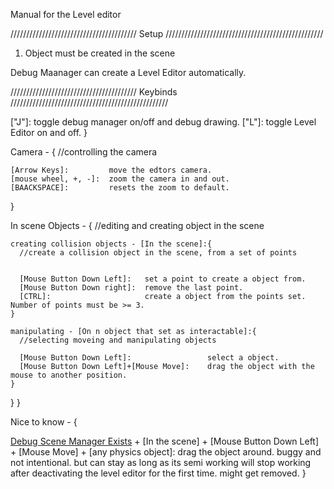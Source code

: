 

Manual for the Level editor

//////////////////////////////////////// Setup //////////////////////////////////////////////////

1. Object must be created in the scene


Debug Maanager can create a Level Editor automatically.

//////////////////////////////////////// Keybinds //////////////////////////////////////////////////


[Debug Scene Manager Exists]:{
  ["J"]: toggle debug manager on/off and debug drawing.
  ["L"]: toggle Level Editor on and off.
}

[Level Editor Active]:{
  
  Camera - {
    //controlling the camera

    [Arrow Keys]:         move the edtors camera.
    [mouse wheel, +, -]:  zoom the camera in and out.
    [BAACKSPACE]:         resets the zoom to default.
  }

  In scene Objects - {
    //editing and creating object in the scene

    creating collision objects - [In the scene]:{
      //create a collision object in the scene, from a set of points


      [Mouse Button Down Left]:   set a point to create a object from.
      [Mouse Button Down right]:  remove the last point.
      [CTRL]:                     create a object from the points set. Number of points must be >= 3.
    }

    manipulating - [On n object that set as interactable]:{
      //selecting moveing and manipulating objects

      [Mouse Button Down Left]:                 select a object.
      [Mouse Button Down Left]+[Mouse Move]:    drag the object with the mouse to another position.
    }
  }
}



Nice to know - {

  [Debug Scene Manager Exists] + [In the scene] + [Mouse Button Down Left] + [Mouse Move] + [any physics object]:
    drag the object around.
    buggy and not intentional.
    but can stay as long as its semi working
    will stop working after deactivating the level editor for the first time.
    might get removed.
}